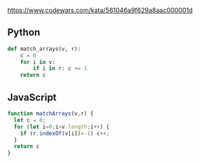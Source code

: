 https://www.codewars.com/kata/561046a9f629a8aac000001d

## Python
```python
def match_arrays(v, r):
    c = 0
    for i in v:
        if i in r: c += 1
    return c
```

## JavaScript
```js
function matchArrays(v,r) {
  let c = 0;
  for (let i=0;i<v.length;i++) {
    if (r.indexOf(v[i])>-1) c++;
  }
  return c
}
```
